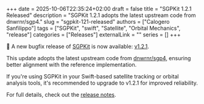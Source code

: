 +++
date = 2025-10-06T22:35:24+02:00
draft = false
title = "SGPKit 1.2.1 Released"
description = "SGPKit 1.2.1 adopts the latest upstream code from dnwrnr/sgp4."
slug = "sgpkit-121-released"
authors = ["Calogero Sanfilippo"]
tags = ["SGPKit", "swift", "Satellite", "Orbital Mechanics", "release"]
categories = ["Releases"]
externalLink = ""
series = []
+++

🚀 A new bugfix release of [SGPKit](https://github.com/csanfilippo/swift-sgp4) is now available: [v1.2.1](https://github.com/csanfilippo/swift-sgp4/releases/tag/1.2.1).

This update adopts the latest upstream code from [dnwrnr/sgp4](https://github.com/dnwrnr/sgp4), ensuring better alignment with the reference implementation.

If you're using SGPKit in your Swift-based satellite tracking or orbital analysis tools, it's recommended to upgrade to v1.2.1 for improved reliability.

For full details, check out the [release notes](https://github.com/csanfilippo/swift-sgp4/releases/tag/1.2.1).
